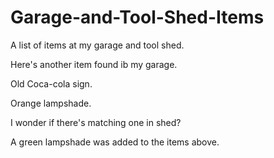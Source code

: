 # Garage-and-Tool-Shed-Items
A list of items at my garage and tool shed.

Here's another item found ib my garage.

Old Coca-cola sign.

Orange lampshade.

I wonder if there's matching one in shed?

A green lampshade was added to the items above.
